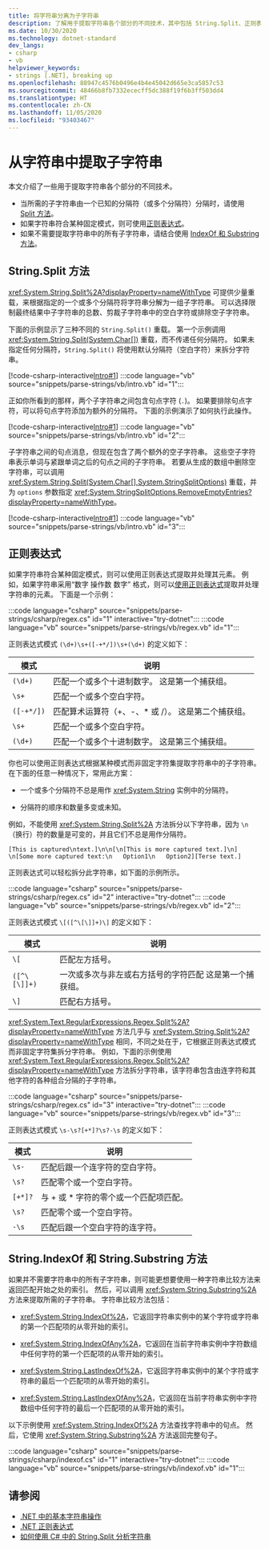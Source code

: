 ```yaml
---
title: 将字符串分离为子字符串
description: 了解用于提取字符串各个部分的不同技术，其中包括 String.Split、正则表达式和 String.Substring。
ms.date: 10/30/2020
ms.technology: dotnet-standard
dev_langs:
- csharp
- vb
helpviewer_keywords:
- strings [.NET], breaking up
ms.openlocfilehash: 88947c4576b0496e4b4e45042d665e3ca5857c53
ms.sourcegitcommit: 48466b8fb7332ececff5dc388f19f6b3ff503dd4
ms.translationtype: HT
ms.contentlocale: zh-CN
ms.lasthandoff: 11/05/2020
ms.locfileid: "93403467"
---
```

# <a name="extract-substrings-from-a-string"></a>从字符串中提取子字符串

本文介绍了一些用于提取字符串各个部分的不同技术。

- 当所需的子字符串由一个已知的分隔符（或多个分隔符）分隔时，请使用 [Split 方法](#stringsplit-method)。
- 如果字符串符合某种固定模式，则可使用[正则表达式](#regular-expressions)。
- 如果不需要提取字符串中的所有子字符串，请结合使用 [IndexOf 和 Substring 方法](#stringindexof-and-stringsubstring-methods)。

## <a name="stringsplit-method"></a>String.Split 方法

<xref:System.String.Split%2A?displayProperty=nameWithType> 可提供少量重载，来根据指定的一个或多个分隔符将字符串分解为一组子字符串。 可以选择限制最终结果中子字符串的总数、剪裁子字符串中的空白字符或排除空子字符串。

下面的示例显示了三种不同的 `String.Split()` 重载。 第一个示例调用 <xref:System.String.Split(System.Char[])> 重载，而不传递任何分隔符。 如果未指定任何分隔符，`String.Split()` 将使用默认分隔符（空白字符）来拆分字符串。

[!code-csharp-interactive[Intro#1](snippets/parse-strings/csharp/intro.cs#1)]
:::code language="vb" source="snippets/parse-strings/vb/intro.vb" id="1":::

正如你所看到的那样，两个子字符串之间包含句点字符 (`.`)。 如果要排除句点字符，可以将句点字符添加为额外的分隔符。 下面的示例演示了如何执行此操作。

[!code-csharp-interactive[Intro#1](snippets/parse-strings/csharp/intro.cs#2)]
:::code language="vb" source="snippets/parse-strings/vb/intro.vb" id="2":::

子字符串之间的句点消息，但现在包含了两个额外的空子字符串。 这些空子字符串表示单词与紧跟单词之后的句点之间的子字符串。 若要从生成的数组中删除空字符串，可以调用 <xref:System.String.Split(System.Char[],System.StringSplitOptions)> 重载，并为 `options` 参数指定 <xref:System.StringSplitOptions.RemoveEmptyEntries?displayProperty=nameWithType>。

[!code-csharp-interactive[Intro#1](snippets/parse-strings/csharp/intro.cs#3)]
:::code language="vb" source="snippets/parse-strings/vb/intro.vb" id="3":::

## <a name="regular-expressions"></a>正则表达式

如果字符串符合某种固定模式，则可以使用正则表达式提取并处理其元素。 例如，如果字符串采用“数字 操作数 数字”  格式，则可以[使用正则表达式](regular-expressions.md)提取并处理字符串的元素。 下面是一个示例：

:::code language="csharp" source="snippets/parse-strings/csharp/regex.cs" id="1" interactive="try-dotnet":::
:::code language="vb" source="snippets/parse-strings/vb/regex.vb" id="1":::

正则表达式模式 `(\d+)\s+([-+*/])\s+(\d+)` 的定义如下：

|模式|说明|
|-------------|-----------------|
|`(\d+)`|匹配一个或多个十进制数字。 这是第一个捕获组。|
|`\s+`|匹配一个或多个空白字符。|
|`([-+*/])`|匹配算术运算符（+、-、* 或 /）。 这是第二个捕获组。|
|`\s+`|匹配一个或多个空白字符。|
|`(\d+)`|匹配一个或多个十进制数字。 这是第三个捕获组。|

你也可以使用正则表达式根据某种模式而非固定字符集提取字符串中的子字符串。 在下面的任意一种情况下，常用此方案：

- 一个或多个分隔符不总是用作 <xref:System.String> 实例中的分隔符。

- 分隔符的顺序和数量多变或未知。

例如，不能使用 <xref:System.String.Split%2A> 方法拆分以下字符串，因为 `\n`（换行）符的数量是可变的，并且它们不总是用作分隔符。

```text
[This is captured\ntext.]\n\n[\n[This is more captured text.]\n]
\n[Some more captured text:\n   Option1\n   Option2][Terse text.]
```

正则表达式可以轻松拆分此字符串，如下面的示例所示。

:::code language="csharp" source="snippets/parse-strings/csharp/regex.cs" id="2" interactive="try-dotnet":::
:::code language="vb" source="snippets/parse-strings/vb/regex.vb" id="2":::

正则表达式模式 `\[([^\[\]]+)\]` 的定义如下：

|模式|说明|
|-------------|-----------------|
|`\[`|匹配左方括号。|
|`([^\[\]]+)`|一次或多次与非左或右方括号的字符匹配 这是第一个捕获组。|
|`\]`|匹配右方括号。|

<xref:System.Text.RegularExpressions.Regex.Split%2A?displayProperty=nameWithType> 方法几乎与 <xref:System.String.Split%2A?displayProperty=nameWithType> 相同，不同之处在于，它根据正则表达式模式而非固定字符集拆分字符串。 例如，下面的示例使用 <xref:System.Text.RegularExpressions.Regex.Split%2A?displayProperty=nameWithType> 方法拆分字符串，该字符串包含由连字符和其他字符的各种组合分隔的子字符串。

:::code language="csharp" source="snippets/parse-strings/csharp/regex.cs" id="3" interactive="try-dotnet":::
:::code language="vb" source="snippets/parse-strings/vb/regex.vb" id="3":::

正则表达式模式 `\s-\s?[+*]?\s?-\s` 的定义如下：

|模式|说明|
|-------------|-----------------|
|`\s-`|匹配后跟一个连字符的空白字符。|
|`\s?`|匹配零个或一个空白字符。|
|`[+*]?`|与 + 或 * 字符的零个或一个匹配项匹配。|
|`\s?`|匹配零个或一个空白字符。|
|`-\s`|匹配后跟一个空白字符的连字符。|

## <a name="stringindexof-and-stringsubstring-methods"></a>String.IndexOf 和 String.Substring 方法

如果并不需要字符串中的所有子字符串，则可能更想要使用一种字符串比较方法来返回匹配开始之处的索引。 然后，可以调用 <xref:System.String.Substring%2A> 方法来提取所需的子字符串。 字符串比较方法包括：

- <xref:System.String.IndexOf%2A>，它返回字符串实例中的某个字符或字符串的第一个匹配项的从零开始的索引。

- <xref:System.String.IndexOfAny%2A>，它返回在当前字符串实例中字符数组中任何字符的第一个匹配项的从零开始的索引。

- <xref:System.String.LastIndexOf%2A>，它返回字符串实例中的某个字符或字符串的最后一个匹配项的从零开始的索引。

- <xref:System.String.LastIndexOfAny%2A>，它返回在当前字符串实例中字符数组中任何字符的最后一个匹配项的从零开始的索引。

以下示例使用 <xref:System.String.IndexOf%2A> 方法查找字符串中的句点。 然后，它使用 <xref:System.String.Substring%2A> 方法返回完整句子。

:::code language="csharp" source="snippets/parse-strings/csharp/indexof.cs" id="1" interactive="try-dotnet":::
:::code language="vb" source="snippets/parse-strings/vb/indexof.vb" id="1":::

## <a name="see-also"></a>请参阅

- [.NET 中的基本字符串操作](basic-string-operations.md)
- [.NET 正则表达式](regular-expressions.md)
- [如何使用 C# 中的 String.Split 分析字符串](../../csharp/how-to/parse-strings-using-split.md)

